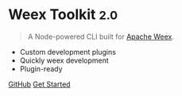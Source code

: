 # Weex Toolkit <small>2.0</small>

> A Node-powered CLI built for [Apache Weex](https://github.com/apache/incubator-weex).

- Custom development plugins
- Quickly weex development
- Plugin-ready


[GitHub](https://github.com/apache/weex-cli)
[Get Started](#quick-start)
